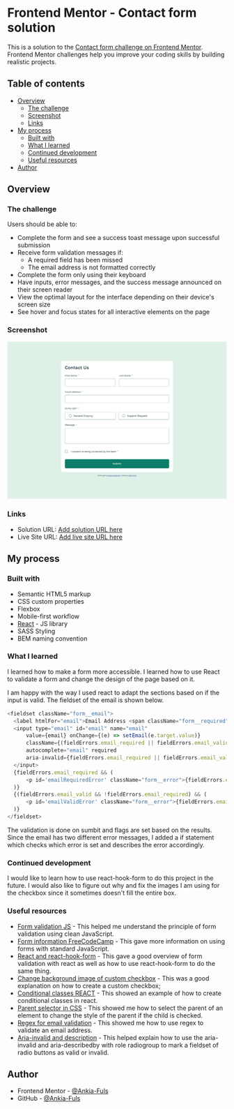 # Frontend Mentor - Contact form solution

This is a solution to the [Contact form challenge on Frontend Mentor](https://www.frontendmentor.io/challenges/contact-form--G-hYlqKJj). Frontend Mentor challenges help you improve your coding skills by building realistic projects. 

## Table of contents

- [Overview](#overview)
  - [The challenge](#the-challenge)
  - [Screenshot](#screenshot)
  - [Links](#links)
- [My process](#my-process)
  - [Built with](#built-with)
  - [What I learned](#what-i-learned)
  - [Continued development](#continued-development)
  - [Useful resources](#useful-resources)
- [Author](#author)

## Overview

### The challenge

Users should be able to:

- Complete the form and see a success toast message upon successful submission
- Receive form validation messages if:
  - A required field has been missed
  - The email address is not formatted correctly
- Complete the form only using their keyboard
- Have inputs, error messages, and the success message announced on their screen reader
- View the optimal layout for the interface depending on their device's screen size
- See hover and focus states for all interactive elements on the page

### Screenshot

![Screenshot of completed design](./design/Completed%20Frontend%20Mentor%20Contact%20form.png)

### Links

- Solution URL: [Add solution URL here](https://your-solution-url.com)
- Live Site URL: [Add live site URL here](https://your-live-site-url.com)

## My process

### Built with

- Semantic HTML5 markup
- CSS custom properties
- Flexbox
- Mobile-first workflow
- [React](https://reactjs.org/) - JS library
- SASS Styling
- BEM naming convention

### What I learned

I learned how to make a form more accessible. I learned how to use React to validate a form and change the design of the page based on it.

I am happy with the way I used react to adapt the sections based on if the input is valid. The fieldset of the email is shown below.

```js
<fieldset className="form__email">
  <label htmlFor="email">Email Address <span className="form__required" aria-label="Required input.">*</span></label>
  <input type="email" id="email" name="email"
      value={email} onChange={(e) => setEmail(e.target.value)}
      className={(fieldErrors.email_required || fieldErrors.email_valid ? 'form__border--error' : 'form__border--normal')}
      autocomplete="email" required
      aria-invalid={fieldErrors.email_required || fieldErrors.email_valid ? true : false} aria-describedby={fieldErrors.email_required ? "emailRequiredError" : "emailValidError"}>
  </input>
  {fieldErrors.email_required && (
      <p id='emailRequiredError' className="form__error">{fieldErrors.email_required}</p>
  )}
  {(fieldErrors.email_valid && !fieldErrors.email_required) && (
      <p id='emailValidError' className="form__error">{fieldErrors.email_valid}</p>
  )}
</fieldset>
```
The validation is done on sumbit and flags are set based on the results. Since the email has two different error messages, I added a if statement which checks which error is set and describes the error accordingly.

### Continued development

I would like to learn how to use react-hook-form to do this project in the future. I would also like to figure out why and fix the images I am using for the checkbox since it sometimes doesn't fill the entire box.

### Useful resources

- [Form validation JS](https://www.geeksforgeeks.org/javascript/form-validation-using-javascript/) - This helped me understand the principle of form validation using clean JavaScript.
- [Form information FreeCodeCamp](https://www.freecodecamp.org/news/form-validation-in-javascript/) - This gave more information on using forms with standard JavaScript.
- [React and react-hook-form](https://mattburgess.medium.com/why-would-i-use-react-hook-form-8ae7b905953e) - This gave a good overview of form validation with react as well as how to use react-hook-form to do the same thing.
- [Change background image of custom checkbox](https://lucidar.me/en/web-dev/replace-html-checkbox-with-images/) - This was a good explanation on how to create a custom checkbox;
- [Conditional classes REACT](https://stackoverflow.com/questions/30533171/conditionally-applying-class-attributes-in-react) - This showed an example of how to create conditional classes in react.
- [Parent selector in CSS](https://stackoverflow.com/questions/1014861/is-there-a-css-parent-selector) - This showed me how to select the parent of an element to change the style of the parent if the child is checked.
- [Regex for email validation](https://medium.com/@python-javascript-php-html-css/the-best-regular-expression-for-email-address-verification-42bf83ba2885) - This showed me how to use regex to validate an email address.
- [Aria-invalid and description](https://adrianroselli.com/2022/02/support-for-marking-radio-buttons-required-invalid.html) - This helped explain how to use the aria-invalid and aria-describedby with role radiogroup to mark a fieldset of radio buttons as valid or invalid.

## Author

- Frontend Mentor - [@Ankia-Fuls](https://www.frontendmentor.io/profile/Ankia-Fuls)
- GitHub - [@Ankia-Fuls](https://github.com/Ankia-Fuls)
